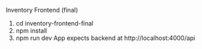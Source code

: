 Inventory Frontend (final)
1. cd inventory-frontend-final
2. npm install
3. npm run dev
App expects backend at http://localhost:4000/api
